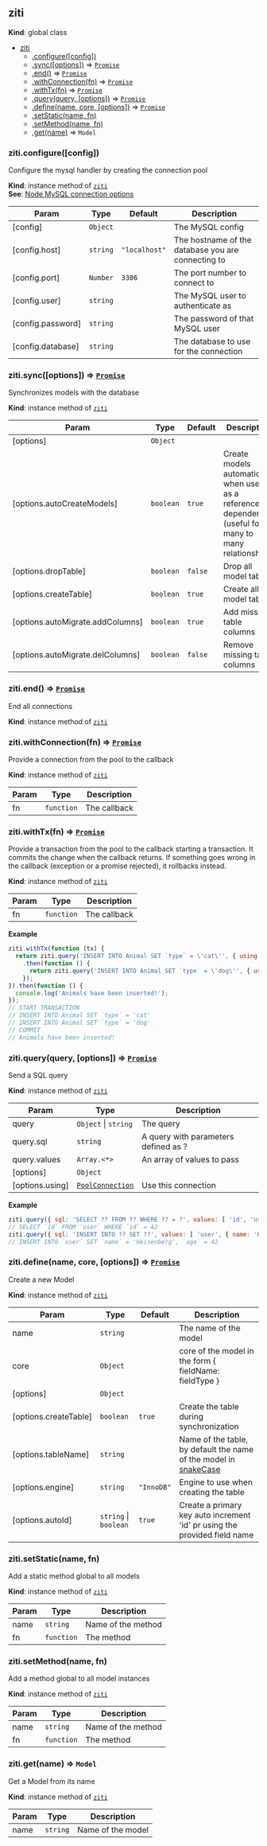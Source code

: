 <a name="ziti"></a>
## ziti
**Kind**: global class  

* [ziti](#ziti)
  * [.configure([config])](#ziti+configure)
  * [.sync([options])](#ziti+sync) ⇒ <code>[Promise](https://github.com/petkaantonov/bluebird)</code>
  * [.end()](#ziti+end) ⇒ <code>[Promise](https://github.com/petkaantonov/bluebird)</code>
  * [.withConnection(fn)](#ziti+withConnection) ⇒ <code>[Promise](https://github.com/petkaantonov/bluebird)</code>
  * [.withTx(fn)](#ziti+withTx) ⇒ <code>[Promise](https://github.com/petkaantonov/bluebird)</code>
  * [.query(query, [options])](#ziti+query) ⇒ <code>[Promise](https://github.com/petkaantonov/bluebird)</code>
  * [.define(name, core, [options])](#ziti+define) ⇒ <code>[Promise](https://github.com/petkaantonov/bluebird)</code>
  * [.setStatic(name, fn)](#ziti+setStatic)
  * [.setMethod(name, fn)](#ziti+setMethod)
  * [.get(name)](#ziti+get) ⇒ <code>Model</code>

<a name="ziti+configure"></a>
### ziti.configure([config])
Configure the mysql handler by creating the connection pool

**Kind**: instance method of <code>[ziti](#ziti)</code>  
**See**: [Node MySQL connection options](https://github.com/felixge/node-mysql#connection-options)  

| Param | Type | Default | Description |
| --- | --- | --- | --- |
| [config] | <code>Object</code> |  | The MySQL config |
| [config.host] | <code>string</code> | <code>&quot;localhost&quot;</code> | The hostname of the database you are connecting to |
| [config.port] | <code>Number</code> | <code>3306</code> | The port number to connect to |
| [config.user] | <code>string</code> |  | The MySQL user to authenticate as |
| [config.password] | <code>string</code> |  | The password of that MySQL user |
| [config.database] | <code>string</code> |  | The database to use for the connection |

<a name="ziti+sync"></a>
### ziti.sync([options]) ⇒ <code>[Promise](https://github.com/petkaantonov/bluebird)</code>
Synchronizes models with the database

**Kind**: instance method of <code>[ziti](#ziti)</code>  

| Param | Type | Default | Description |
| --- | --- | --- | --- |
| [options] | <code>Object</code> |  |  |
| [options.autoCreateModels] | <code>boolean</code> | <code>true</code> | Create models automatically when used as a reference dependency (useful for many to many relationships) |
| [options.dropTable] | <code>boolean</code> | <code>false</code> | Drop all model tables |
| [options.createTable] | <code>boolean</code> | <code>true</code> | Create all model tables |
| [options.autoMigrate.addColumns] | <code>boolean</code> | <code>true</code> | Add missing table columns |
| [options.autoMigrate.delColumns] | <code>boolean</code> | <code>false</code> | Remove missing table columns |

<a name="ziti+end"></a>
### ziti.end() ⇒ <code>[Promise](https://github.com/petkaantonov/bluebird)</code>
End all connections

**Kind**: instance method of <code>[ziti](#ziti)</code>  
<a name="ziti+withConnection"></a>
### ziti.withConnection(fn) ⇒ <code>[Promise](https://github.com/petkaantonov/bluebird)</code>
Provide a connection from the pool to the callback

**Kind**: instance method of <code>[ziti](#ziti)</code>  

| Param | Type | Description |
| --- | --- | --- |
| fn | <code>function</code> | The callback |

<a name="ziti+withTx"></a>
### ziti.withTx(fn) ⇒ <code>[Promise](https://github.com/petkaantonov/bluebird)</code>
Provide a transaction from the pool to the callback starting a transaction.
It commits the change when the callback returns.
If something goes wrong in the callback (exception or a promise rejected), it rollbacks instead.

**Kind**: instance method of <code>[ziti](#ziti)</code>  

| Param | Type | Description |
| --- | --- | --- |
| fn | <code>function</code> | The callback |

**Example**  
```javascript
ziti.withTx(function (tx) {
  return ziti.query('INSERT INTO Animal SET `type` = \'cat\'', { using: tx })
    .then(function () {
      return ziti.query('INSERT INTO Animal SET `type` = \'dog\'', { using: tx })
    });
}).then(function () {
  console.log('Animals have been inserted!');
});
// START TRANSACTION
// INSERT INTO Animal SET `type` = 'cat'
// INSERT INTO Animal SET `type` = 'dog'
// COMMIT
// Animals have been inserted!
```
<a name="ziti+query"></a>
### ziti.query(query, [options]) ⇒ <code>[Promise](https://github.com/petkaantonov/bluebird)</code>
Send a SQL query

**Kind**: instance method of <code>[ziti](#ziti)</code>  

| Param | Type | Description |
| --- | --- | --- |
| query | <code>Object</code> &#124; <code>string</code> | The query |
| query.sql | <code>string</code> | A query with parameters defined as ? |
| query.values | <code>Array.&lt;\*&gt;</code> | An array of values to pass |
| [options] | <code>Object</code> |  |
| [options.using] | <code>[PoolConnection](https://github.com/felixge/node-mysql#pooling-connections)</code> | Use this connection |

**Example**  
```javascript
ziti.query({ sql: 'SELECT ?? FROM ?? WHERE ?? = ?', values: [ 'id', 'user', 'id', 42 ] });
// SELECT `id` FROM `user` WHERE `id` = 42
ziti.query({ sql: 'INSERT INTO ?? SET ??', values: [ 'user', { name: 'Heisenberg', age: 42 } ] });
// INSERT INTO `user` SET `name` = 'Heisenberg', `age` = 42
```
<a name="ziti+define"></a>
### ziti.define(name, core, [options]) ⇒ <code>[Promise](https://github.com/petkaantonov/bluebird)</code>
Create a new Model

**Kind**: instance method of <code>[ziti](#ziti)</code>  

| Param | Type | Default | Description |
| --- | --- | --- | --- |
| name | <code>string</code> |  | The name of the model |
| core | <code>Object</code> |  | core of the model in the form { fieldName: fieldType } |
| [options] | <code>Object</code> |  |  |
| [options.createTable] | <code>boolean</code> | <code>true</code> | Create the table during synchronization |
| [options.tableName] | <code>string</code> |  | Name of the table, by default the name of the model in [snakeCase](https://lodash.com/docs#snakeCase) |
| [options.engine] | <code>string</code> | <code>&quot;InnoDB&quot;</code> | Engine to use when creating the table |
| [options.autoId] | <code>string</code> &#124; <code>boolean</code> | <code>true</code> | Create a primary key auto increment 'id' pr using the provided field name |

<a name="ziti+setStatic"></a>
### ziti.setStatic(name, fn)
Add a static method global to all models

**Kind**: instance method of <code>[ziti](#ziti)</code>  

| Param | Type | Description |
| --- | --- | --- |
| name | <code>string</code> | Name of the method |
| fn | <code>function</code> | The method |

<a name="ziti+setMethod"></a>
### ziti.setMethod(name, fn)
Add a method global to all model instances

**Kind**: instance method of <code>[ziti](#ziti)</code>  

| Param | Type | Description |
| --- | --- | --- |
| name | <code>string</code> | Name of the method |
| fn | <code>function</code> | The method |

<a name="ziti+get"></a>
### ziti.get(name) ⇒ <code>Model</code>
Get a Model from its name

**Kind**: instance method of <code>[ziti](#ziti)</code>  

| Param | Type | Description |
| --- | --- | --- |
| name | <code>string</code> | Name of the model |

